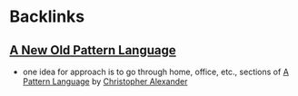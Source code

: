 
# Backlinks
## [A New Old Pattern Language](<A New Old Pattern Language.md>)
- one idea for approach is to go through home, office, etc., sections of [A Pattern Language](<A Pattern Language.md>) by [Christopher Alexander](<Christopher Alexander.md>)

